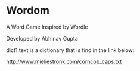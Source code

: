# Wordom
A Word Game Inspired by Wordle

Developed by Abhinav Gupta

dict1.text is a dictionary that is find in the link below:

http://www.mieliestronk.com/corncob_caps.txt


